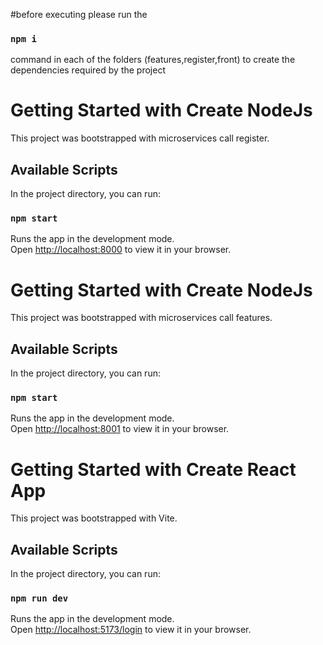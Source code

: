 #before executing please run the
### `npm i` 
command in each of the folders (features,register,front) to create the dependencies required by the project


# Getting Started with Create NodeJs 

This project was bootstrapped with microservices call register.

## Available Scripts

In the project directory, you can run:

### `npm start`

Runs the app in the development mode.\
Open [http://localhost:8000](http://localhost:8000) to view it in your browser.

# Getting Started with Create NodeJs 

This project was bootstrapped with microservices call features.

## Available Scripts

In the project directory, you can run:

### `npm start`

Runs the app in the development mode.\
Open [http://localhost:8001](http://localhost:8001) to view it in your browser.

# Getting Started with Create React App

This project was bootstrapped with Vite.

## Available Scripts

In the project directory, you can run:

### `npm run dev`

Runs the app in the development mode.\
Open [http://localhost:5173/login](http://localhost:5173/login) to view it in your browser.
